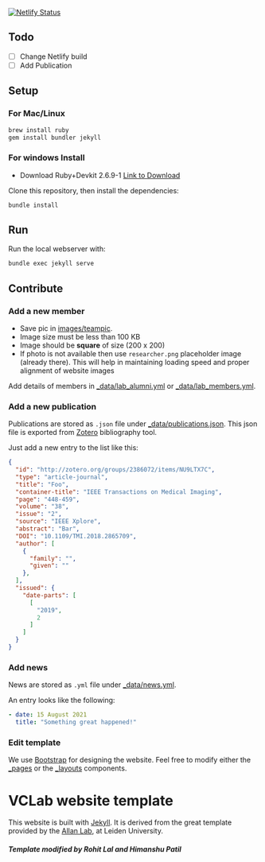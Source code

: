 [![Netlify Status](https://api.netlify.com/api/v1/badges/dcf3d5d0-a4a4-486f-bd9a-64b612392aad/deploy-status)](https://app.netlify.com/sites/brave-bell-c85a34/deploys)

## Todo

- [ ] Change Netlify build
- [ ] Add Publication

## Setup

### For Mac/Linux

``` bash
brew install ruby
gem install bundler jekyll
```

### For windows Install 
- Download Ruby+Devkit 2.6.9-1 [Link to Download](https://github.com/oneclick/rubyinstaller2/releases/download/RubyInstaller-2.6.9-1/rubyinstaller-devkit-2.6.9-1-x64.exe)
  
Clone this repository, then install the dependencies:


``` bash
bundle install
```

## Run

Run the local webserver with:

``` bash
bundle exec jekyll serve
```

## Contribute

### Add a new member
- Save pic in [images/teampic](images/teampic). 
- Image size must be less than 100 KB
- Image should be **square** of size (200 x 200)
- If photo is not available then use `researcher.png` placeholder image (already there).
This will help in maintaining loading speed and proper alignment of website images

Add details of members in [_data/lab_alumni.yml](_data/lab_alumni.yml) or [_data/lab_members.yml](_data/lab_members.yml). 

### Add a new publication

Publications are stored as `.json` file under
[_data/publications.json](_data/publications.json).
This json file is exported from [Zotero](https://www.zotero.org/)
bibliography tool.

Just add a new entry to the list like this:

``` json
{
  "id": "http://zotero.org/groups/2386072/items/NU9LTX7C",
  "type": "article-journal",
  "title": "Foo",
  "container-title": "IEEE Transactions on Medical Imaging",
  "page": "448-459",
  "volume": "38",
  "issue": "2",
  "source": "IEEE Xplore",
  "abstract": "Bar",
  "DOI": "10.1109/TMI.2018.2865709",
  "author": [
    {
      "family": "",
      "given": ""
    },
  ],
  "issued": {
    "date-parts": [
      [
        "2019",
        2
      ]
    ]
  }
}
```

### Add news

News are stored as `.yml` file under [_data/news.yml](_data/news.yml).

An entry looks like the following:

```yaml
- date: 15 August 2021
  title: "Something great happened!"
```

### Edit template

We use [Bootstrap](https://getbootstrap.com/) for designing the website.
Feel free to modify either the [_pages](_pages/) or the
[_layouts](_layouts/) components.

# VCLab website template

This website is built with [Jekyll](https://jekyllrb.com/).
It is derived from the great template provided by the
[Allan Lab](https://www.allanlab.org/aboutwebsite.html), at Leiden University.
##### Template modified by Rohit Lal and Himanshu Patil